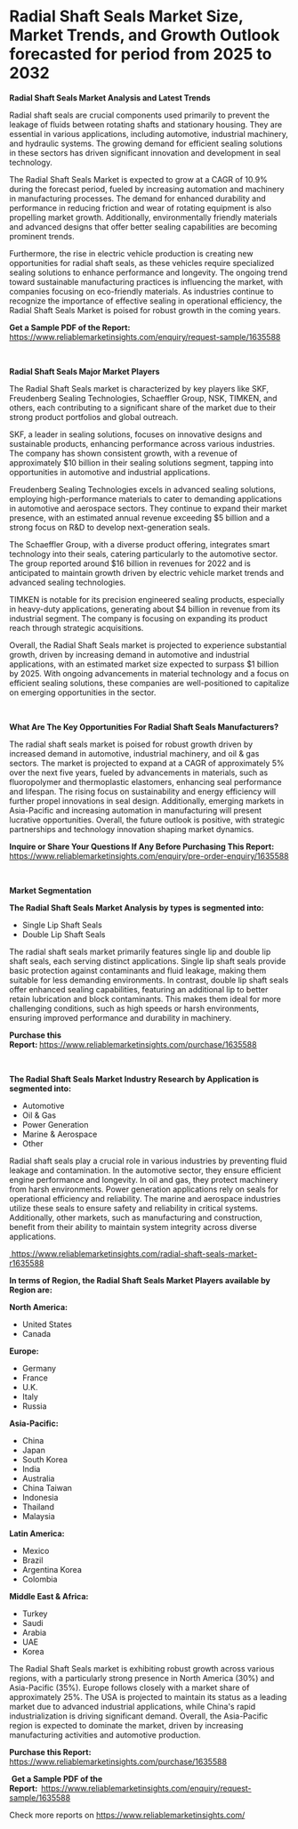 <p><h1>Radial Shaft Seals Market Size, Market Trends, and Growth Outlook forecasted for period from 2025 to 2032</h1></p><p><strong>Radial Shaft Seals Market Analysis and Latest Trends</strong></p>
<p><p>Radial shaft seals are crucial components used primarily to prevent the leakage of fluids between rotating shafts and stationary housing. They are essential in various applications, including automotive, industrial machinery, and hydraulic systems. The growing demand for efficient sealing solutions in these sectors has driven significant innovation and development in seal technology.</p><p>The Radial Shaft Seals Market is expected to grow at a CAGR of 10.9% during the forecast period, fueled by increasing automation and machinery in manufacturing processes. The demand for enhanced durability and performance in reducing friction and wear of rotating equipment is also propelling market growth. Additionally, environmentally friendly materials and advanced designs that offer better sealing capabilities are becoming prominent trends.</p><p>Furthermore, the rise in electric vehicle production is creating new opportunities for radial shaft seals, as these vehicles require specialized sealing solutions to enhance performance and longevity. The ongoing trend toward sustainable manufacturing practices is influencing the market, with companies focusing on eco-friendly materials. As industries continue to recognize the importance of effective sealing in operational efficiency, the Radial Shaft Seals Market is poised for robust growth in the coming years.</p></p>
<p><strong>Get a Sample PDF of the Report:&nbsp;</strong> <a href="https://www.reliablemarketinsights.com/enquiry/request-sample/1635588?utm_campaign=3164&utm_medium=2&utm_source=Github&utm_content=ia&utm_term=08042025&utm_id=radial-shaft-seals">https://www.reliablemarketinsights.com/enquiry/request-sample/1635588</a></p>
<p>&nbsp;</p>
<p><strong>Radial Shaft Seals Major Market Players</strong></p>
<p><p>The Radial Shaft Seals market is characterized by key players like SKF, Freudenberg Sealing Technologies, Schaeffler Group, NSK, TIMKEN, and others, each contributing to a significant share of the market due to their strong product portfolios and global outreach.</p><p>SKF, a leader in sealing solutions, focuses on innovative designs and sustainable products, enhancing performance across various industries. The company has shown consistent growth, with a revenue of approximately $10 billion in their sealing solutions segment, tapping into opportunities in automotive and industrial applications. </p><p>Freudenberg Sealing Technologies excels in advanced sealing solutions, employing high-performance materials to cater to demanding applications in automotive and aerospace sectors. They continue to expand their market presence, with an estimated annual revenue exceeding $5 billion and a strong focus on R&D to develop next-generation seals.</p><p>The Schaeffler Group, with a diverse product offering, integrates smart technology into their seals, catering particularly to the automotive sector. The group reported around $16 billion in revenues for 2022 and is anticipated to maintain growth driven by electric vehicle market trends and advanced sealing technologies.</p><p>TIMKEN is notable for its precision engineered sealing products, especially in heavy-duty applications, generating about $4 billion in revenue from its industrial segment. The company is focusing on expanding its product reach through strategic acquisitions.</p><p>Overall, the Radial Shaft Seals market is projected to experience substantial growth, driven by increasing demand in automotive and industrial applications, with an estimated market size expected to surpass $1 billion by 2025. With ongoing advancements in material technology and a focus on efficient sealing solutions, these companies are well-positioned to capitalize on emerging opportunities in the sector.</p></p>
<p>&nbsp;</p>
<p><strong>What Are The Key Opportunities For Radial Shaft Seals Manufacturers?</strong></p>
<p><p>The radial shaft seals market is poised for robust growth driven by increased demand in automotive, industrial machinery, and oil & gas sectors. The market is projected to expand at a CAGR of approximately 5% over the next five years, fueled by advancements in materials, such as fluoropolymer and thermoplastic elastomers, enhancing seal performance and lifespan. The rising focus on sustainability and energy efficiency will further propel innovations in seal design. Additionally, emerging markets in Asia-Pacific and increasing automation in manufacturing will present lucrative opportunities. Overall, the future outlook is positive, with strategic partnerships and technology innovation shaping market dynamics.</p></p>
<p><strong>Inquire or Share Your Questions If Any Before Purchasing This Report:</strong> <a href="https://www.reliablemarketinsights.com/enquiry/pre-order-enquiry/1635588?utm_campaign=3164&utm_medium=2&utm_source=Github&utm_content=ia&utm_term=08042025&utm_id=radial-shaft-seals">https://www.reliablemarketinsights.com/enquiry/pre-order-enquiry/1635588</a></p>
<p>&nbsp;</p>
<p><strong>Market Segmentation</strong></p>
<p><strong>The Radial Shaft Seals Market Analysis by types is segmented into:</strong></p>
<p><ul><li>Single Lip Shaft Seals</li><li>Double Lip Shaft Seals</li></ul></p>
<p><p>The radial shaft seals market primarily features single lip and double lip shaft seals, each serving distinct applications. Single lip shaft seals provide basic protection against contaminants and fluid leakage, making them suitable for less demanding environments. In contrast, double lip shaft seals offer enhanced sealing capabilities, featuring an additional lip to better retain lubrication and block contaminants. This makes them ideal for more challenging conditions, such as high speeds or harsh environments, ensuring improved performance and durability in machinery.</p></p>
<p><strong>Purchase this Report:&nbsp;</strong><a href="https://www.reliablemarketinsights.com/purchase/1635588?utm_campaign=3164&utm_medium=2&utm_source=Github&utm_content=ia&utm_term=08042025&utm_id=radial-shaft-seals">https://www.reliablemarketinsights.com/purchase/1635588</a></p>
<p>&nbsp;</p>
<p><strong>The Radial Shaft Seals Market Industry Research by Application is segmented into:</strong></p>
<p><ul><li>Automotive</li><li>Oil & Gas</li><li>Power Generation</li><li>Marine & Aerospace</li><li>Other</li></ul></p>
<p><p>Radial shaft seals play a crucial role in various industries by preventing fluid leakage and contamination. In the automotive sector, they ensure efficient engine performance and longevity. In oil and gas, they protect machinery from harsh environments. Power generation applications rely on seals for operational efficiency and reliability. The marine and aerospace industries utilize these seals to ensure safety and reliability in critical systems. Additionally, other markets, such as manufacturing and construction, benefit from their ability to maintain system integrity across diverse applications.</p></p>
<p><a href="https://www.reliablemarketinsights.com/radial-shaft-seals-market-r1635588?utm_campaign=3164&utm_medium=2&utm_source=Github&utm_content=ia&utm_term=08042025&utm_id=radial-shaft-seals">&nbsp;https://www.reliablemarketinsights.com/radial-shaft-seals-market-r1635588</a></p>
<p><strong>In terms of Region, the Radial Shaft Seals Market Players available by Region are:</strong></p>
<p>
    <p> <strong> North America: </strong>
        <ul>
            <li>United States</li>
            <li>Canada</li>
        </ul>
        </p> 
    <p> <strong> Europe: </strong>
        <ul>
            <li>Germany</li>
            <li>France</li>
            <li>U.K.</li>
            <li>Italy</li>
            <li>Russia</li>
        </ul>
        </p> 
    <p> <strong> Asia-Pacific: </strong>
        <ul>
            <li>China</li>
            <li>Japan</li>
            <li>South Korea</li>
            <li>India</li>
            <li>Australia</li>
            <li>China Taiwan</li>
            <li>Indonesia</li>
            <li>Thailand</li>
            <li>Malaysia</li>
        </ul>
        </p> 
    <p> <strong> Latin America: </strong>
        <ul>
            <li>Mexico</li>
            <li>Brazil</li>
            <li>Argentina Korea</li>
            <li>Colombia</li>
        </ul>
        </p> 
    <p> <strong> Middle East & Africa: </strong>
        <ul>
            <li>Turkey</li>
            <li>Saudi</li>
            <li>Arabia</li>
            <li>UAE</li>
            <li>Korea</li>
        </ul>
    </p>
    </p>
<p><p>The Radial Shaft Seals market is exhibiting robust growth across various regions, with a particularly strong presence in North America (30%) and Asia-Pacific (35%). Europe follows closely with a market share of approximately 25%. The USA is projected to maintain its status as a leading market due to advanced industrial applications, while China's rapid industrialization is driving significant demand. Overall, the Asia-Pacific region is expected to dominate the market, driven by increasing manufacturing activities and automotive production.</p></p>
<p><strong>Purchase this Report: </strong><a href="https://www.reliablemarketinsights.com/purchase/1635588?utm_campaign=3164&utm_medium=2&utm_source=Github&utm_content=ia&utm_term=08042025&utm_id=radial-shaft-seals">https://www.reliablemarketinsights.com/purchase/1635588</a></p>
<p>&nbsp;<strong>Get a Sample PDF of the Report:&nbsp;&nbsp;</strong><a href="https://www.reliablemarketinsights.com/enquiry/request-sample/1635588?utm_campaign=3164&utm_medium=2&utm_source=Github&utm_content=ia&utm_term=08042025&utm_id=radial-shaft-seals">https://www.reliablemarketinsights.com/enquiry/request-sample/1635588</a></p>
<p><strong></strong></p>
<p>Check more reports on <a href="https://www.reliablemarketinsights.com/?utm_campaign=3164&utm_medium=2&utm_source=Github&utm_content=ia&utm_term=08042025&utm_id=radial-shaft-seals">https://www.reliablemarketinsights.com/</a></p>